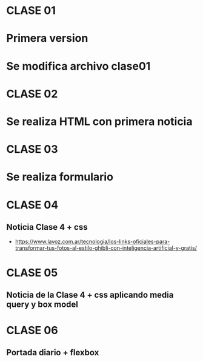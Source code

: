 # CLASE 01
# Primera version
# Se modifica archivo clase01

# CLASE 02
# Se realiza HTML con primera noticia

# CLASE 03
# Se realiza formulario

# CLASE 04
## Noticia Clase 4 + css

- https://www.lavoz.com.ar/tecnologia/los-links-oficiales-para-transformar-tus-fotos-al-estilo-ghibli-con-inteligencia-artificial-y-gratis/

# CLASE 05
## Noticia de la Clase 4 + css aplicando media query y box model

# CLASE 06
## Portada diario + flexbox
